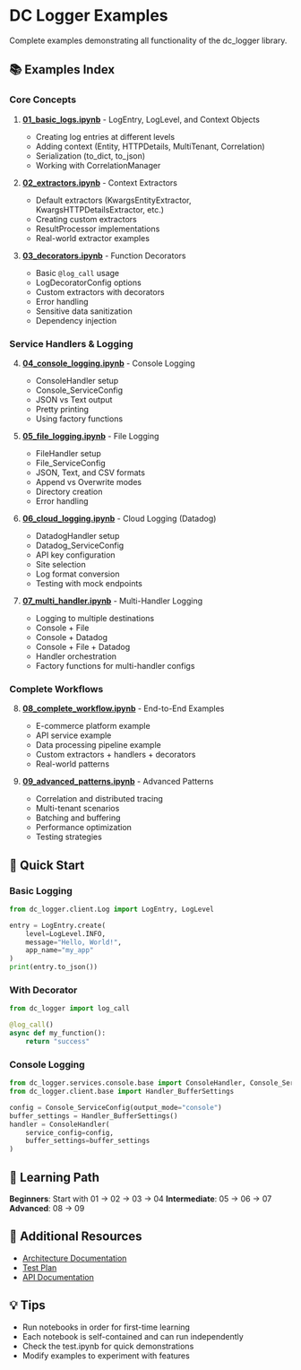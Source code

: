 # DC Logger Examples

Complete examples demonstrating all functionality of the dc_logger library.

## 📚 Examples Index

### Core Concepts

1. **[01_basic_logs.ipynb](01_basic_logs.ipynb)** - LogEntry, LogLevel, and Context Objects
   - Creating log entries at different levels
   - Adding context (Entity, HTTPDetails, MultiTenant, Correlation)
   - Serialization (to_dict, to_json)
   - Working with CorrelationManager

2. **[02_extractors.ipynb](02_extractors.ipynb)** - Context Extractors
   - Default extractors (KwargsEntityExtractor, KwargsHTTPDetailsExtractor, etc.)
   - Creating custom extractors
   - ResultProcessor implementations
   - Real-world extractor examples

3. **[03_decorators.ipynb](03_decorators.ipynb)** - Function Decorators
   - Basic `@log_call` usage
   - LogDecoratorConfig options
   - Custom extractors with decorators
   - Error handling
   - Sensitive data sanitization
   - Dependency injection

### Service Handlers & Logging

4. **[04_console_logging.ipynb](04_console_logging.ipynb)** - Console Logging
   - ConsoleHandler setup
   - Console_ServiceConfig
   - JSON vs Text output
   - Pretty printing
   - Using factory functions

5. **[05_file_logging.ipynb](05_file_logging.ipynb)** - File Logging
   - FileHandler setup
   - File_ServiceConfig
   - JSON, Text, and CSV formats
   - Append vs Overwrite modes
   - Directory creation
   - Error handling

6. **[06_cloud_logging.ipynb](06_cloud_logging.ipynb)** - Cloud Logging (Datadog)
   - DatadogHandler setup
   - Datadog_ServiceConfig
   - API key configuration
   - Site selection
   - Log format conversion
   - Testing with mock endpoints

7. **[07_multi_handler.ipynb](07_multi_handler.ipynb)** - Multi-Handler Logging
   - Logging to multiple destinations
   - Console + File
   - Console + Datadog
   - Console + File + Datadog
   - Handler orchestration
   - Factory functions for multi-handler configs

### Complete Workflows

8. **[08_complete_workflow.ipynb](08_complete_workflow.ipynb)** - End-to-End Examples
   - E-commerce platform example
   - API service example
   - Data processing pipeline example
   - Custom extractors + handlers + decorators
   - Real-world patterns

9. **[09_advanced_patterns.ipynb](09_advanced_patterns.ipynb)** - Advanced Patterns
   - Correlation and distributed tracing
   - Multi-tenant scenarios
   - Batching and buffering
   - Performance optimization
   - Testing strategies

## 🚀 Quick Start

### Basic Logging
```python
from dc_logger.client.Log import LogEntry, LogLevel

entry = LogEntry.create(
    level=LogLevel.INFO,
    message="Hello, World!",
    app_name="my_app"
)
print(entry.to_json())
```

### With Decorator
```python
from dc_logger import log_call

@log_call()
async def my_function():
    return "success"
```

### Console Logging
```python
from dc_logger.services.console.base import ConsoleHandler, Console_ServiceConfig
from dc_logger.client.base import Handler_BufferSettings

config = Console_ServiceConfig(output_mode="console")
buffer_settings = Handler_BufferSettings()
handler = ConsoleHandler(
    service_config=config,
    buffer_settings=buffer_settings
)
```

## 📖 Learning Path

**Beginners**: Start with 01 → 02 → 03 → 04
**Intermediate**: 05 → 06 → 07
**Advanced**: 08 → 09

## 🔗 Additional Resources

- [Architecture Documentation](../nbs/client/DECORATOR_ARCHITECTURE.md)
- [Test Plan](../TEST_PLAN.md)
- [API Documentation](../nbs/index.md)

## 💡 Tips

- Run notebooks in order for first-time learning
- Each notebook is self-contained and can run independently
- Check the test.ipynb for quick demonstrations
- Modify examples to experiment with features
